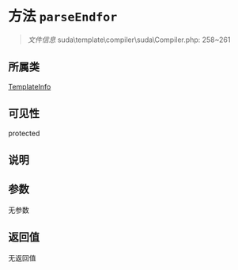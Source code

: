 # 方法 `parseEndfor`

> *文件信息* suda\template\compiler\suda\Compiler.php: 258~261

## 所属类 

[TemplateInfo](../TemplateInfo.md)

## 可见性

protected

## 说明



## 参数


无参数


## 返回值

无返回值

